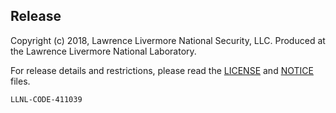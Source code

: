 
## Release

Copyright (c) 2018, Lawrence Livermore National Security, LLC.
Produced at the Lawrence Livermore National Laboratory.


For release details and restrictions, please read the [LICENSE]() and [NOTICE]() files.

`LLNL-CODE-411039`
